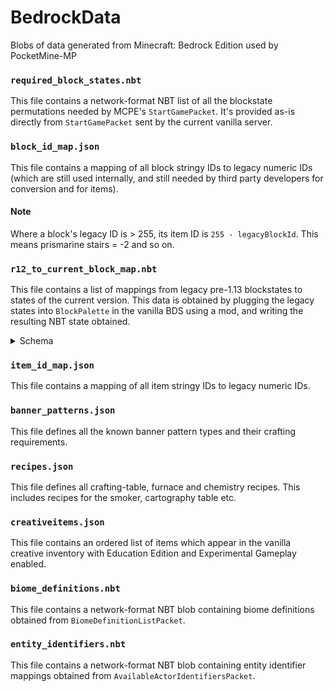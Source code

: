 # BedrockData
Blobs of data generated from Minecraft: Bedrock Edition used by PocketMine-MP

### `required_block_states.nbt`
This file contains a network-format NBT list of all the blockstate permutations needed by MCPE's `StartGamePacket`.
It's provided as-is directly from `StartGamePacket` sent by the current vanilla server.

### `block_id_map.json`
This file contains a mapping of all block stringy IDs to legacy numeric IDs (which are still used internally, and still needed by third party developers for conversion and for items).

#### Note
Where a block's legacy ID is > 255, its item ID is `255 - legacyBlockId`. This means prismarine stairs = -2 and so on.

### `r12_to_current_block_map.nbt`
This file contains a list of mappings from legacy pre-1.13 blockstates to states of the current version.
This data is obtained by plugging the legacy states into `BlockPalette` in the vanilla BDS using a mod, and writing the resulting NBT state obtained.
<details><summary>Schema</summary>

```
TAG_List: value={
   TAG_Compound: value={
      "old" => TAG_Compound: value={
         "name" => TAG_String: value="minecraft:example" //legacy string ID pre-1.13
         "val" => TAG_Short: value=0 //legacy block metadata pre-1.13
      }
      "new" => TAG_Compound: value={
         "name" => TAG_String: value="minecraft:new_example" //this might be different to the legacy ID in future versions!
         "states" => TAG_Compound: value={
            //list states here
         }
      }
   }
}
```

</details>

### `item_id_map.json`
This file contains a mapping of all item stringy IDs to legacy numeric IDs.

### `banner_patterns.json`
This file defines all the known banner pattern types and their crafting requirements.

### `recipes.json`
This file defines all crafting-table, furnace and chemistry recipes. This includes recipes for the smoker, cartography table etc.

### `creativeitems.json`
This file contains an ordered list of items which appear in the vanilla creative inventory with Education Edition and Experimental Gameplay enabled.

### `biome_definitions.nbt`
This file contains a network-format NBT blob containing biome definitions obtained from `BiomeDefinitionListPacket`.

### `entity_identifiers.nbt`
This file contains a network-format NBT blob containing entity identifier mappings obtained from `AvailableActorIdentifiersPacket`.
